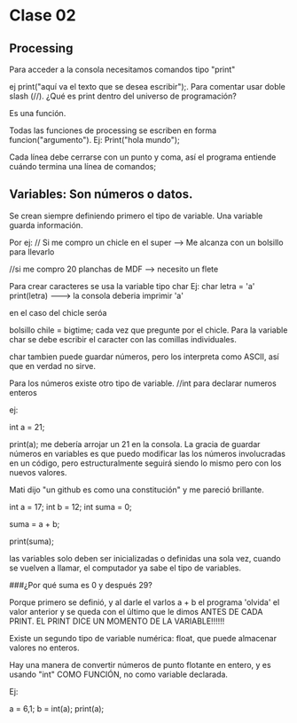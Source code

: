 # Clase 02

## Processing 

Para acceder a la consola necesitamos comandos tipo "print"

ej print("aquí va el texto que se desea escribir");. Para comentar usar doble slash (//). ¿Qué es print dentro del universo de programación?

Es una función.

Todas las funciones de processing se escriben en forma funcion("argumento"). Ej: Print("hola mundo");

Cada línea debe cerrarse con un punto y coma, así el programa entiende cuándo termina una línea de comandos;

## Variables: Son números o datos.

Se crean siempre definiendo primero el tipo de variable. Una variable guarda información.

Por ej: 
// Si me compro un chicle en el super --> Me alcanza con un bolsillo para llevarlo

//si me compro 20 planchas de MDF --> necesito un flete

Para crear caracteres se usa la variable tipo char
Ej: 
char letra = 'a'
print(letra) ---> la consola deberia imprimir 'a'

en el caso del chicle seróa

bolsillo chile = bigtime;
cada vez que pregunte por el chicle. Para la variable char se debe escribir el caracter con las comillas individuales.

char tambien puede guardar números, pero los interpreta como ASCII, así que en verdad no sirve.

Para los números existe otro tipo de variable.
//int para declarar numeros enteros

ej: 

int a = 21;

print(a); me debería arrojar un 21 en la consola. La gracia de guardar números en variables es que puedo modificar las los números involucradas en un código, pero estructuralmente seguirá siendo lo mismo
pero con los nuevos valores.

Mati dijo "un github es como una constitución" y me pareció brillante.

int a = 17;
int b = 12;
int suma = 0;

suma = a + b;

print(suma);

las variables solo deben ser inicializadas o definidas una sola vez, cuando se vuelven a llamar, el computador ya sabe el tipo de variables.

###¿Por qué suma es 0 y después 29? 

Porque primero se definió, y al darle el varlos a + b el programa 'olvida' el valor anterior y se queda con el último que le dimos ANTES DE CADA PRINT. EL PRINT DICE UN MOMENTO DE LA VARIABLE!!!!!!

Existe un segundo tipo de variable numérica: float, que puede almacenar valores no enteros.

Hay una manera de convertir números de punto flotante en entero, y es usando "int" COMO FUNCIÓN, no como variable declarada.

Ej:

a = 6,1;
b = int(a);
print(a);





